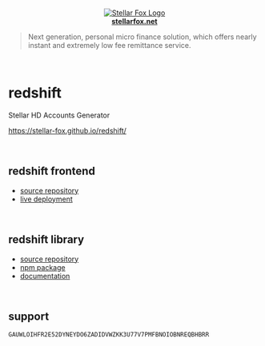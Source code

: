 <p align="center">
    <br />
    <a title="Learn more about Stellar Fox" href="https://stellarfox.net/" target="_blank">
        <img src="https://raw.githubusercontent.com/stellar-fox/redshift/master/frontend/public/favicon.ico" alt="Stellar Fox Logo" />
        <br />
        <b>stellarfox.net</b>
    </a>
</p>

> Next generation, personal micro finance solution, which offers nearly instant and extremely low fee remittance service.

<br />




# redshift

Stellar HD Accounts Generator

https://stellar-fox.github.io/redshift/

<br />




## redshift frontend

* [source repository](https://github.com/stellar-fox/redshift/tree/master/frontend/)
* [live deployment](https://stellar-fox.github.io/redshift/)

<br />




## redshift library

* [source repository](https://github.com/stellar-fox/redshift/tree/master/library/)
* [npm package](https://www.npmjs.com/package/@stellar-fox/redshift)
* [documentation](https://stellar-fox.github.io/redshift/jsdoc/)

<br />




## support

```
GAUWLOIHFR2E52DYNEYDO6ZADIDVWZKK3U77V7PMFBNOIOBNREQBHBRR
```
